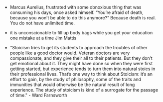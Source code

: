 -  Marcus Aurelius, frustrated with some obnoxious thing that was consuming his days, once asked himself.
    “You’re afraid of death, because you won’t be able to do this anymore?”
    Because death is real. You do not have unlimited time.

- it is unconscionable to fill up body bags while you get your education one mistake at a time
  Jim Mattis

- "Stoicism tries to get its students to approach the troubles of other people like a good doctor would. Veteran doctors are very compassionate, and they give their all to their patients. But they don’t get emotional about it. They might have done so when they were first getting started, but experience tends to turn them into natural stoics in their professional lives. That’s one way to think about Stoicism: it’s an effort to gain, by the study of philosophy, some of the traits and immunities that would otherwise be the natural result of long experience. The study of stoicism is kind of a surrogate for the passage of time."  - Ward Farnsworth


  